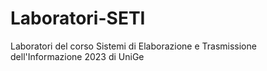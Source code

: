 # Laboratori-SETI
Laboratori del corso Sistemi di Elaborazione e Trasmissione dell'Informazione 2023 di UniGe 
